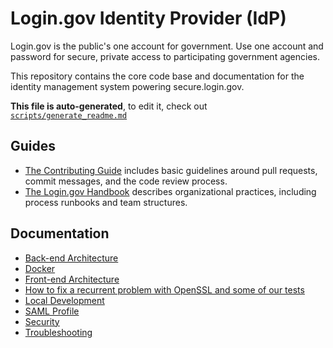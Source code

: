 # Login.gov Identity Provider (IdP)

Login.gov is the public's one account for government. Use one account and password for secure, private access to participating government agencies.

This repository contains the core code base and documentation for the identity management system powering secure.login.gov.

**This file is auto-generated**, to edit it, check out [`scripts/generate_readme.md`](scripts/generate_readme.md)

## Guides

- [The Contributing Guide](CONTRIBUTING.md) includes basic guidelines around pull requests, commit messages, and the code review process.
- [The Login.gov Handbook](https://handbook.login.gov/) describes organizational practices, including process runbooks and team structures.

## Documentation

- [Back-end Architecture](docs/backend.md)
- [Docker](docs/Docker.md)
- [Front-end Architecture](docs/frontend.md)
- [How to fix a recurrent problem with OpenSSL and some of our tests](docs/FixingOpenSSLVersionProblem.md)
- [Local Development](docs/local-development.md)
- [SAML Profile](docs/SAML_PROFILE.md)
- [Security](docs/SECURITY.md)
- [Troubleshooting](docs/troubleshooting.md)
